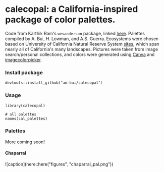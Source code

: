 # calecopal: a California-inspired package of color palettes.

Code from Karthik Ram's `wesanderson` package, linked [here](https://github.com/karthik/wesanderson). Palettes compiled by A. Bui, H. Lowman, and A.S. Guerra. Ecosystems were chosen based on University of California Natural Reserve System [sites](https://ucnrs.org/find-a-reserve/ecosystems/), which span nearly all of California's many landscapes. Pictures were taken from image search/personal collections, and colors were generated using [Canva](https://www.canva.com/colors/color-palette-generator/) and [imagecolorpicker](https://imagecolorpicker.com/).

### Install package

```
devtools::install_github("an-bui/calecopal")
```

### Usage

```
library(calecopal)

# all palettes
names(cal_palettes)
```

### Palettes
More coming soon!

#### Chaparral

![caption](here::here("figures", "chaparral_pal.png"))

